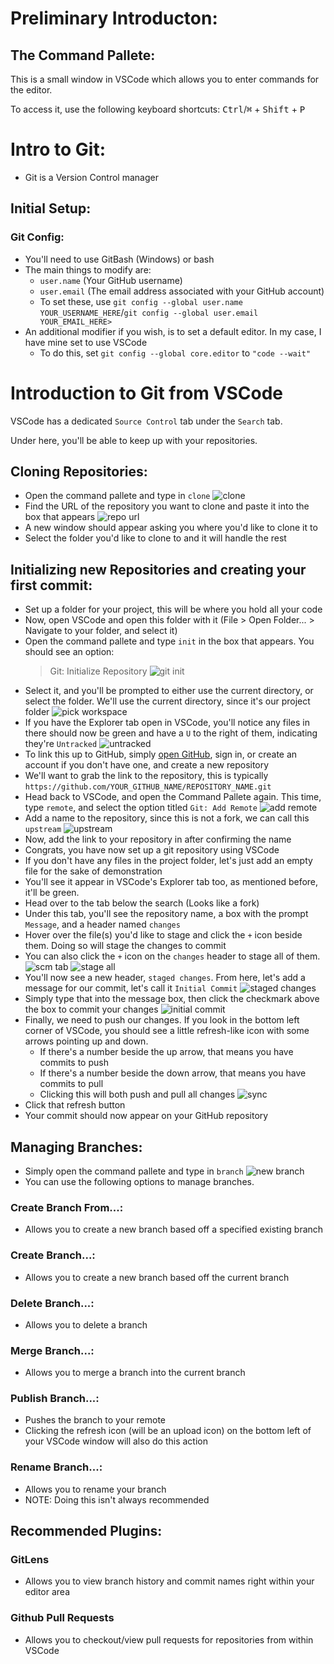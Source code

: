 # Preliminary Introducton:
## The Command Pallete:
This is a small window in VSCode which allows you to enter commands for the editor.

To access it, use the following keyboard shortcuts:
<kbd>Ctrl</kbd>/<kbd>⌘</kbd> + <kbd>Shift</kbd> + <kbd>P</kbd>
# Intro to Git:
- Git is a Version Control manager

## Initial Setup:
### Git Config:
- You'll need to use GitBash (Windows) or bash
- The main things to modify are:
    - `user.name` (Your GitHub username)
    - `user.email` (The email address associated with your GitHub account)
    - To set these, use `git config --global user.name YOUR_USERNAME_HERE`/`git config --global user.email YOUR_EMAIL_HERE>`
- An additional modifier if you wish, is to set a default editor. In my case, I have mine set to use VSCode
    - To do this, set `git config --global core.editor` to `"code --wait"`


# Introduction to Git from VSCode
VSCode has a dedicated `Source Control` tab under the `Search` tab.

Under here, you'll be able to keep up with your repositories.

## Cloning Repositories:
- Open the command pallete and type in `clone`
![clone](images/clone.png)
- Find the URL of the repository you want to clone and paste it into the box that appears
![repo url](images/repo_url.png)
- A new window should appear asking you where you'd like to clone it to
- Select the folder you'd like to clone to and it will handle the rest


## Initializing new Repositories and creating your first commit:
- Set up a folder for your project, this will be where you hold all your code
- Now, open VSCode and open this folder with it (File > Open Folder... > Navigate to your folder, and select it)
- Open the command pallete and type `init` in the box that appears. You should see an option:
    > Git: Initialize Repository
    ![git init](images/git_init.png)
- Select it, and you'll be prompted to either use the current directory, or select the folder. We'll use the current directory, since it's our project folder
    ![pick workspace](images/pick_workspace.png)
- If you have the Explorer tab open in VSCode, you'll notice any files in there should now be green and have a `U` to the right of them, indicating they're `Untracked`
![untracked](images/untracked.png)
- To link this up to GitHub, simply [open GitHub](https://github.com), sign in, or create an account if you don't have one, and create a new repository
- We'll want to grab the link to the repository, this is typically `https://github.com/YOUR_GITHUB_NAME/REPOSITORY_NAME.git`
- Head back to VSCode, and open the Command Pallete again. This time, type `remote`, and select the option titled `Git: Add Remote`
![add remote](images/add_remote.png)
- Add a name to the repository, since this is not a fork, we can call this `upstream`
![upstream](images/upstream.png)
- Now, add the link to your repository in after confirming the name
- Congrats, you have now set up a git repository using VSCode
- If you don't have any files in the project folder, let's just add an empty file for the sake of demonstration
- You'll see it appear in VSCode's Explorer tab too, as mentioned before, it'll be green.
- Head over to the tab below the search (Looks like a fork)
- Under this tab, you'll see the repository name, a box with the prompt `Message`, and a header named `changes`
- Hover over the file(s) you'd like to stage and click the `+` icon beside them. Doing so will stage the changes to commit
- You can also click the `+` icon on the `changes` header to stage all of them.
![scm tab](images/scm_tab.png)
![stage all](images/stage_all.png)
- You'll now see a new header, `staged changes`. From here, let's add a message for our commit, let's call it `Initial Commit`
![staged changes](images/staged.png)
- Simply type that into the message box, then click the checkmark above the box to commit your changes
![initial commit](images/initial_commit.png)
- Finally, we need to push our changes. If you look in the bottom left corner of VSCode, you should see a little refresh-like icon with  some arrows pointing up and down.
    - If there's a number beside the up arrow, that means you have commits to push
    - If there's a number beside the down arrow, that means you have commits to pull
    - Clicking this will both push and pull all changes
![sync](images/sync.png)
- Click that refresh button
- Your commit should now appear on your GitHub repository

## Managing Branches:
- Simply open the command pallete and type in `branch`
![new branch](images/create_branch.png)
- You can use the following options to manage branches.
### Create Branch From...:
- Allows you to create a new branch based off a specified existing branch

### Create Branch...:
- Allows you to create a new branch based off the current branch

### Delete Branch...:
- Allows you to delete a branch

### Merge Branch...:
- Allows you to merge a branch into the current branch

### Publish Branch...:
- Pushes the branch to your remote
- Clicking the refresh icon (will be an upload icon) on the bottom left of your VSCode window will also do this action

### Rename Branch...:
- Allows you to rename your branch
- NOTE: Doing this isn't always recommended

## Recommended Plugins:
### GitLens
- Allows you to view branch history and commit names right within your editor area
### Github Pull Requests
- Allows you to checkout/view pull requests for repositories from within VSCode
